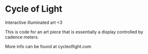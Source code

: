 # Cycle of Light

Interactive illuminated art <3 

This is code for an art piece that is essentially a display controlled by cadence meters.

More info can be found at cycleoflight.com